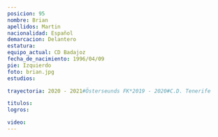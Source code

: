 ```yaml
---
posicion: 95
nombre: Brian
apellidos: Martin
nacionalidad: Español
demarcacion: Delantero
estatura: 
equipo_actual: CD Badajoz
fecha_de_nacimiento: 1996/04/09
pie: Izquierdo
foto: brian.jpg
estudios:

trayectoria: 2020 - 2021#Österseunds FK*2019 - 2020#C.D. Tenerife

titulos:
logros:

video:
---
```

